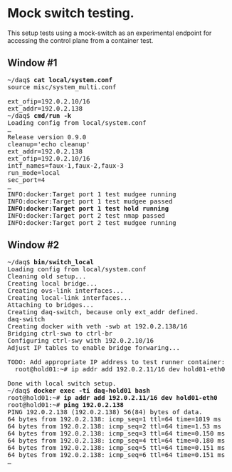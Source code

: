 # Mock switch testing.

This setup tests using a mock-switch as an experimental endpoint
for accessing the control plane from a container test.

## Window #1
<pre>
~/daq$ <b>cat local/system.conf</b>
source misc/system_multi.conf

ext_ofip=192.0.2.10/16
ext_addr=192.0.2.138
~/daq$ <b>cmd/run -k</b>
Loading config from local/system.conf
&hellip;
Release version 0.9.0
cleanup='echo cleanup'
ext_addr=192.0.2.138
ext_ofip=192.0.2.10/16
intf_names=faux-1,faux-2,faux-3
run_mode=local
sec_port=4
&hellip;
INFO:docker:Target port 1 test mudgee running
INFO:docker:Target port 1 test mudgee passed
<b>INFO:docker:Target port 1 test hold running</b>
INFO:docker:Target port 2 test nmap passed
INFO:docker:Target port 2 test mudgee running
</pre>

## Window #2
<pre>
~/daq$ <b>bin/switch_local</b>
Loading config from local/system.conf
Cleaning old setup...
Creating local bridge...
Creating ovs-link interfaces...
Creating local-link interfaces...
Attaching to bridges...
Creating daq-switch, because only ext_addr defined.
daq-switch
Creating docker with veth -swb at 192.0.2.138/16
Bridging ctrl-swa to ctrl-br
Configuring ctrl-swy with 192.0.2.10/16
Adjust IP tables to enable bridge forwaring...

TODO: Add appropriate IP address to test runner container:
  root@hold01:~# ip addr add 192.0.2.11/16 dev hold01-eth0

Done with local switch setup.
~/daq$ <b>docker exec -ti daq-hold01 bash</b>
root@hold01:~# <b>ip addr add 192.0.2.11/16 dev hold01-eth0</b>
root@hold01:~# <b>ping 192.0.2.138</b>
PING 192.0.2.138 (192.0.2.138) 56(84) bytes of data.
64 bytes from 192.0.2.138: icmp_seq=1 ttl=64 time=1019 ms
64 bytes from 192.0.2.138: icmp_seq=2 ttl=64 time=1.53 ms
64 bytes from 192.0.2.138: icmp_seq=3 ttl=64 time=0.150 ms
64 bytes from 192.0.2.138: icmp_seq=4 ttl=64 time=0.180 ms
64 bytes from 192.0.2.138: icmp_seq=5 ttl=64 time=0.151 ms
64 bytes from 192.0.2.138: icmp_seq=6 ttl=64 time=0.151 ms
&hellip;
</pre>
